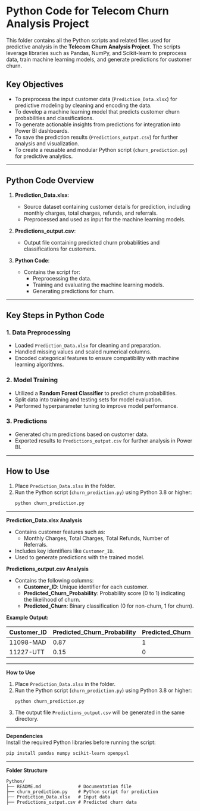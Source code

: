 # Python Code for Telecom Churn Analysis Project

This folder contains all the Python scripts and related files used for predictive analysis in the **Telecom Churn Analysis Project**. The scripts leverage libraries such as Pandas, NumPy, and Scikit-learn to preprocess data, train machine learning models, and generate predictions for customer churn.

## **Key Objectives**

- To preprocess the input customer data (`Prediction_Data.xlsx`) for predictive modeling by cleaning and encoding the data.
- To develop a machine learning model that predicts customer churn probabilities and classifications.
- To generate actionable insights from predictions for integration into Power BI dashboards.
- To save the prediction results (`Predictions_output.csv`) for further analysis and visualization.
- To create a reusable and modular Python script (`churn_prediction.py`) for predictive analytics.

---

## **Python Code Overview**

1. **Prediction_Data.xlsx**:
   - Source dataset containing customer details for prediction, including monthly charges, total charges, refunds, and referrals.
   - Preprocessed and used as input for the machine learning models.

2. **Predictions_output.csv**:
   - Output file containing predicted churn probabilities and classifications for customers.

3. **Python Code**:
   - Contains the script for:
     - Preprocessing the data.
     - Training and evaluating the machine learning models.
     - Generating predictions for churn.

---

## **Key Steps in Python Code**

### **1. Data Preprocessing**
- Loaded `Prediction_Data.xlsx` for cleaning and preparation.
- Handled missing values and scaled numerical columns.
- Encoded categorical features to ensure compatibility with machine learning algorithms.

### **2. Model Training**
- Utilized a **Random Forest Classifier** to predict churn probabilities.
- Split data into training and testing sets for model evaluation.
- Performed hyperparameter tuning to improve model performance.

### **3. Predictions**
- Generated churn predictions based on customer data.
- Exported results to `Predictions_output.csv` for further analysis in Power BI.

---

## **How to Use**
1. Place `Prediction_Data.xlsx` in the folder.
2. Run the Python script (`churn_prediction.py`) using Python 3.8 or higher:
   ```bash
   python churn_prediction.py

---

**Prediction_Data.xlsx Analysis**  
- Contains customer features such as:  
  - Monthly Charges, Total Charges, Total Refunds, Number of Referrals.  
- Includes key identifiers like `Customer_ID`.  
- Used to generate predictions with the trained model.

**Predictions_output.csv Analysis**  
- Contains the following columns:  
  - **Customer_ID**: Unique identifier for each customer.  
  - **Predicted_Churn_Probability**: Probability score (0 to 1) indicating the likelihood of churn.  
  - **Predicted_Churn**: Binary classification (0 for non-churn, 1 for churn).  

**Example Output:**

| Customer_ID | Predicted_Churn_Probability | Predicted_Churn |
|-------------|-----------------------------|-----------------|
| 11098-MAD   | 0.87                        | 1               |
| 11227-UTT   | 0.15                        | 0               |

---

**How to Use**  
1. Place `Prediction_Data.xlsx` in the folder.  
2. Run the Python script (`churn_prediction.py`) using Python 3.8 or higher:
    ```bash
    python churn_prediction.py
    ```
3. The output file `Predictions_output.csv` will be generated in the same directory.

---

**Dependencies**  
Install the required Python libraries before running the script:
```bash
pip install pandas numpy scikit-learn openpyxl
```

---

**Folder Structure**
```plaintext
Python/
├── README.md              # Documentation file
├── churn_prediction.py    # Python script for prediction
├── Prediction_Data.xlsx   # Input data
├── Predictions_output.csv # Predicted churn data


